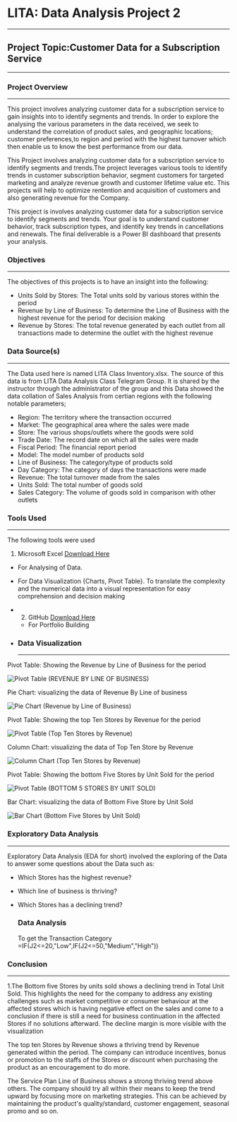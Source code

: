 # LITA: Data Analysis Project 2  
--- 

## Project Topic:Customer Data for a Subscription Service 
--- 

### Project Overview 
---  
This project involves analyzing customer data for a subscription service to gain insights into to identify segments and trends. In order to explore the  analysing the various parameters in the data received, we seek to understand the correlation of product sales, and geographic locations; customer preferences,to region and period with the highest turnover which then enable us to know the best performance from our data. 

This Project involves analyzing customer data for a subscription service to identify segments and trends.The project leverages various tools to identify trends in customer subscription behavior, segment customers for targeted marketing and analyze revenue growth and customer lifetime value etc. This projects will help to optimize rentention and acquisition of customers and also generating revenue for the Company.


 This project is involves analyzing customer data for a subscription service to identify 
segments and trends. Your goal is to understand customer behavior, track subscription types, 
and identify key trends in cancellations and renewals. The final deliverable is a Power BI 
dashboard that presents your analysis.




### Objectives 
---
The objectives of this projects is to have an insight into the following:
- Units Sold by Stores: The Total units sold by various stores within the period
- Revenue by Line of Business: To determine the Line of Business with the highest revenue for the period for decision making 
- Revenue by Stores: The total revenue generated by each outlet from all transactions made to determine the outlet with the highest revenue
  
### Data Source(s)
---
The Data used here is named LITA Class Inventory.xlsx.
The source of this data is from LITA Data Analysis Class Telegram Group. It is shared by the instructor through the administrator of the group and this Data showed the data collation of Sales Analysis from certian regions with the following notable parameters;
- Region: The territory where the transaction occurred 
- Market: The geographical area where the sales were made
- Store: The various shops/outlets where the goods were sold
- Trade Date: The record date on which all the sales were made
- Fiscal Period: The financial report period  
- Model: The model number of products sold
- Line of Business: The category/type of products sold
- Day Category: The category of days the transactions were made
- Revenue: The total turnover made from the sales
- Units Sold: The total number of goods sold
- Sales Category: The volume of goods sold in comparison with other outlets 

### Tools Used 
---
The following tools were used

1. Microsoft Excel [Download Here](https://www.microsoft.com)
- For Analysing of Data.
- For Data Visualization {Charts, Pivot Table}. To translate the complexity and the numerical data into a visual representation for easy comprehension and decision making 
- 2. GitHub [Download Here](https://www.github.com)
  - For Portfolio Building
    
- ### Data Visualization
  ---  
Pivot Table: Showing the Revenue by Line of Business for the period

![Pivot Table (REVENUE BY LINE OF BUSINESS)](https://github.com/user-attachments/assets/2d733f57-53de-4702-8d0a-b6ca27297f57)

Pie Chart: visualizing the data of Revenue By Line of business 

![Pie Chart (Revenue by Line of Business)](https://github.com/user-attachments/assets/49e2ea80-67fb-4207-9a8f-c56c697df691)

Pivot Table: Showing the top Ten Stores by Revenue for the period

![Pivot Table (Top Ten Stores by Revenue)](https://github.com/user-attachments/assets/d7979c1b-3cb2-4866-b9b8-c0ef17f5f1b0)

Column Chart: visualizing the data of Top Ten Store by Revenue

![Column Chart (Top Ten Stores by Revenue)](https://github.com/user-attachments/assets/e0f1a069-350d-4328-a1b5-5db795c3c136)

Pivot Table: Showing the bottom Five Stores by Unit Sold for the period

![Pivot Table (BOTTOM 5 STORES BY UNIT SOLD)](https://github.com/user-attachments/assets/54a18cce-5b4c-4ec5-8e74-a12c513c9b43)

Bar Chart: visualizing the data of Bottom Five Store by Unit Sold

![Bar Chart (Bottom Five Stores by Unit Sold)](https://github.com/user-attachments/assets/bdbda41c-68e2-48ca-8e79-8f5d23df0ed1)

### Exploratory Data Analysis 
---
Exploratory Data Analysis (EDA for short) involved the exploring of the Data to answer some questions about the Data such as: 
- Which Stores has the highest revenue?
- Which line of business is thriving?
- Which Stores has a declining trend?

  ### Data Analysis
  To get the Transaction Category =IF(J2<=20,"Low",IF(J2<=50,"Medium","High"))

 ### Conclusion 
 ---
1.The Bottom five Stores by units sold shows a declining trend in Total Unit Sold. This highlights the need for the company to address any existing challenges such as market competitive or consumer behaviour at the affected stores which is having negative effect on the sales and come to a conclusion if there is still a need for business continuation in the affected Stores if no solutions afterward. The decline margin is more visible with the visualization

The top ten Stores by Revenue shows a thriving trend by Revenue generated within the period. The company can introduce incentives, bonus or promotion to the staffs of the Stores or discount when purchasing the product as an encouragement to do more. 

The Service Plan Line of Business shows a strong thriving trend above others. The company should try all within their means to keep the trend upward by focusing more on marketing strategies. This can be achieved by maintaining the product's quality/standard, customer engagement, seasonal promo and so on.
